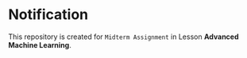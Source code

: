 # Notification

This repository is created for `Midterm Assignment` in Lesson **Advanced Machine Learning**.
